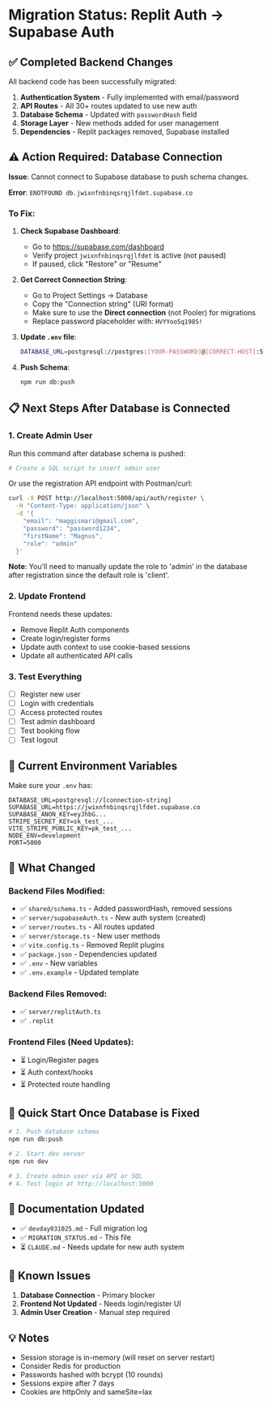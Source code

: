 # Migration Status: Replit Auth → Supabase Auth

## ✅ Completed Backend Changes

All backend code has been successfully migrated:

1. **Authentication System** - Fully implemented with email/password
2. **API Routes** - All 30+ routes updated to use new auth
3. **Database Schema** - Updated with `passwordHash` field
4. **Storage Layer** - New methods added for user management
5. **Dependencies** - Replit packages removed, Supabase installed

## ⚠️ Action Required: Database Connection

**Issue**: Cannot connect to Supabase database to push schema changes.

**Error**: `ENOTFOUND db.jwixnfnbinqsrqjlfdet.supabase.co`

### To Fix:

1. **Check Supabase Dashboard**:
   - Go to https://supabase.com/dashboard
   - Verify project `jwixnfnbinqsrqjlfdet` is active (not paused)
   - If paused, click "Restore" or "Resume"

2. **Get Correct Connection String**:
   - Go to Project Settings → Database
   - Copy the "Connection string" (URI format)
   - Make sure to use the **Direct connection** (not Pooler) for migrations
   - Replace password placeholder with: `HVYYoo5q1985!`

3. **Update `.env` file**:
   ```bash
   DATABASE_URL=postgresql://postgres:[YOUR-PASSWORD]@[CORRECT-HOST]:5432/postgres?sslmode=require
   ```

4. **Push Schema**:
   ```bash
   npm run db:push
   ```

## 📋 Next Steps After Database is Connected

### 1. Create Admin User

Run this command after database schema is pushed:

```bash
# Create a SQL script to insert admin user
```

Or use the registration API endpoint with Postman/curl:

```bash
curl -X POST http://localhost:5000/api/auth/register \
  -H "Content-Type: application/json" \
  -d '{
    "email": "maggismari@gmail.com",
    "password": "password1234",
    "firstName": "Magnus",
    "role": "admin"
  }'
```

**Note**: You'll need to manually update the role to 'admin' in the database after registration since the default role is 'client'.

### 2. Update Frontend

Frontend needs these updates:

- Remove Replit Auth components
- Create login/register forms
- Update auth context to use cookie-based sessions
- Update all authenticated API calls

### 3. Test Everything

- [ ] Register new user
- [ ] Login with credentials
- [ ] Access protected routes
- [ ] Test admin dashboard
- [ ] Test booking flow
- [ ] Test logout

## 🔧 Current Environment Variables

Make sure your `.env` has:

```env
DATABASE_URL=postgresql://[connection-string]
SUPABASE_URL=https://jwixnfnbinqsrqjlfdet.supabase.co
SUPABASE_ANON_KEY=eyJhbG...
STRIPE_SECRET_KEY=sk_test_...
VITE_STRIPE_PUBLIC_KEY=pk_test_...
NODE_ENV=development
PORT=5000
```

## 📝 What Changed

### Backend Files Modified:
- ✅ `shared/schema.ts` - Added passwordHash, removed sessions
- ✅ `server/supabaseAuth.ts` - New auth system (created)
- ✅ `server/routes.ts` - All routes updated
- ✅ `server/storage.ts` - New user methods
- ✅ `vite.config.ts` - Removed Replit plugins
- ✅ `package.json` - Dependencies updated
- ✅ `.env` - New variables
- ✅ `.env.example` - Updated template

### Backend Files Removed:
- ✅ `server/replitAuth.ts`
- ✅ `.replit`

### Frontend Files (Need Updates):
- ⏳ Login/Register pages
- ⏳ Auth context/hooks
- ⏳ Protected route handling

## 🚀 Quick Start Once Database is Fixed

```bash
# 1. Push database schema
npm run db:push

# 2. Start dev server
npm run dev

# 3. Create admin user via API or SQL
# 4. Test login at http://localhost:5000
```

## 📖 Documentation Updated

- ✅ `devday031025.md` - Full migration log
- ✅ `MIGRATION_STATUS.md` - This file
- ⏳ `CLAUDE.md` - Needs update for new auth system

## 🐛 Known Issues

1. **Database Connection** - Primary blocker
2. **Frontend Not Updated** - Needs login/register UI
3. **Admin User Creation** - Manual step required

## 💡 Notes

- Session storage is in-memory (will reset on server restart)
- Consider Redis for production
- Passwords hashed with bcrypt (10 rounds)
- Sessions expire after 7 days
- Cookies are httpOnly and sameSite=lax
